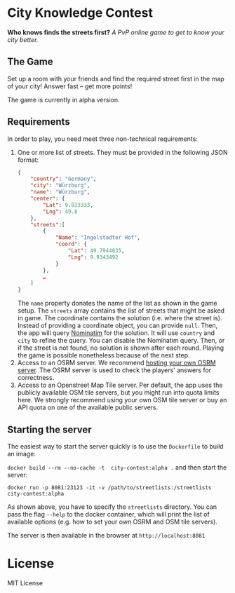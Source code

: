 # City Knowledge Contest 
**Who knows finds the streets first?** *A PvP online game to get to know your city better.*

## The Game

Set up a room with your friends and find the required street first in the map of
your city! Answer fast – get more points!

The game is currently in alpha version.

## Requirements

In order to play, you need meet three non-technical requirements:

1. One or more list of streets. They must be provided in the following JSON format:
    ```json
   {
        "country": "Germany",
        "city": "Würzburg",
        "name": "Würzburg",
        "center": {
            "Lat": 9.933333,
            "Lng": 49.8
        },
        "streets":[
            {
                "Name": "Ingolstadter Hof",
                "coord": {
                    "Lat": 49.7944035,
                    "Lng": 9.9343492
                }
            },
            …
        ]
   }
   ```
   The `name` property donates the name of the list as shown in the game setup.
   The `streets` array contains the list of streets that might be asked in game. The coordinate
   contains the solution (i.e. where the street is). Instead of providing a coordinate object,
   you can provide `null`. Then, the app will query [Nominatim](https://nominatim.org/) for the solution.
   It will use `country` and `city` to refine the query. You can disable the Nominatim query. Then, or if
   the street is not found, no solution is shown after each round. Playing the game is 
   possible nonetheless because of the next step.
2. Access to an OSRM server. We recommend [hosting your own OSRM server](https://hub.docker.com/r/osrm/osrm-backend/).
   The OSRM server is used to check the players' answers for correctness.
3. Access to an Openstreet Map Tile server. Per default, the app uses the publicly available OSM tile servers,
   but you might run into quota limits here. We strongly recommend using your own OSM tile server or
   buy an API quota on one of the available public servers.

## Starting the server

The easiest way to start the server quickly is to use the `Dockerfile` to build
an image:

`docker build --rm --no-cache -t  city-contest:alpha .`
and then start the server:

`docker run -p 8081:23123 -it -v /path/to/streetlists:/streetlists city-contest:alpha`

As shown above, you have to specify the `streetlists` directory. You can pass the flag `--help` to the
docker container, which will print the list of available options (e.g. how to set your own OSRM and OSM tile servers).

The server is then available in the browser at `http://localhost:8081`

# License

MIT License
